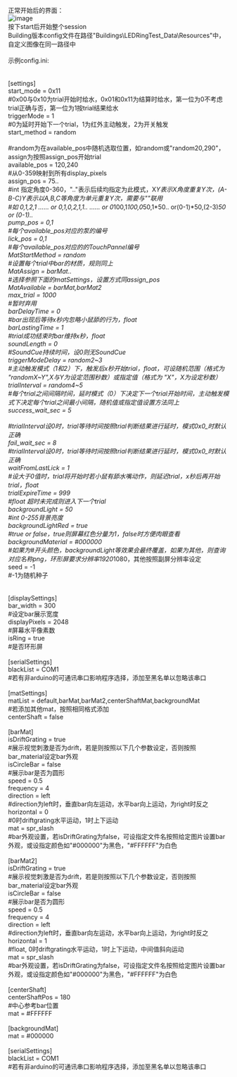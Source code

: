 正常开始后的界面：
<br>![image](https://github.com/user-attachments/assets/d8201130-3140-47db-8250-b2074e17fc6d)
<br>按下start后开始整个session
<br>Building版本config文件在路径"Buildings\LEDRingTest_Data\Resources"中，自定义图像在同一路径中
<br>
<br>示例config.ini:
<br>
<br>
<br>[settings]
<br>start_mode = 0x11
<br>#0x00与0x10为trial开始时给水，0x01和0x11为结算时给水，第一位为0不考虑trial正确与否，第一位为1按trial结果给水
<br>triggerMode = 1
<br>#0为延时开始下一个trial，1为红外主动触发，2为开关触发
<br>start_method = random         
<br>#random为在available_pos中随机选取位置，如random或"random20,290"，assign为按照assign_pos开始trial
<br>available_pos = 120,240
<br>#从0-359映射到所有display_pixels
<br>assign_pos = 75..
<br>#int 指定角度0-360，".."表示后续均指定为此模式，X*Y表示X角度重复Y次，(A-B-C)*Y表示以A,B,C等角度为单元重复Y次，需要与"*"联用
<br>#如 0,1,2,1 ...... or 0,1,0,2,1,1..  ...... or 0*100,1*100,0*50,1*50.. or(0-1)*50,(2-3)*50 or (0-1)..
<br>pump_pos = 0,1
<br>#每个available_pos对应的泵的编号
<br>lick_pos = 0,1
<br>#每个available_pos对应的的TouchPannel编号
<br>MatStartMethod = random
<br>#设置每个trial中bar的材质，规则同上
<br>MatAssign = barMat..
<br>#选择参照下面的matSettings，设置方式同assign_pos
<br>MatAvailable = barMat,barMat2
<br>max_trial = 1000
<br>#暂时弃用
<br>barDelayTime = 0
<br>#bar出现后等待x秒内忽略小鼠舔的行为，float
<br>barLastingTime = 1
<br>#trial成功结束时bar维持x秒，float
<br>soundLength = 0
<br>#SoundCue持续时间，设0则无SoundCue
<br>triggerModeDelay = random2\~3
<br>#主动触发模式（1和2）下，触发后x秒开始trial，float，可设随机范围（格式为 "randomX\~Y",X与Y为设定范围秒数）或指定值（格式为 "X"，X为设定秒数）
<br>trialInterval = random4\~5
<br>#每个trial之间间隔时间，延时模式（0）下决定下一个trial开始时间，主动触发模式下决定每个trial之间最小间隔，随机值或指定值设置方法同上
<br>success_wait_sec = 5  
<br>#trialInterval设0时，trial等待时间按照trial判断结果进行延时，模式0x0_时默认正确
<br>fail_wait_sec = 8
<br>#trialInterval设0时，trial等待时间按照trial判断结果进行延时，模式0x0_时默认正确
<br>waitFromLastLick = 1
<br>#设大于0值时，trial将开始时若小鼠有舔水嘴动作，则延迟trial，x秒后再开始trial，float
<br>trialExpireTime = 999
<br>#float 超时未完成则进入下一个trial
<br>backgroundLight = 50
<br>#int 0-255背景亮度
<br>backgroundLightRed = true
<br>#true or false，true则屏幕红色分量为1，false时方便肉眼查看
<br>backgroundMaterial = #000000
<br>#如果为#开头颜色，backgroundLight等效果会最终覆盖，如果为其他，则查询对应名称png，环形屏要求分辨率1920*1080，其他按照副屏分辨率设定
<br>seed = -1
<br>#-1为随机种子
<br>
<br>
<br>[displaySettings]
<br>bar_width = 300
<br>#设定bar展示宽度
<br>displayPixels = 2048
<br>#屏幕水平像素数
<br>isRing = true
<br>#是否环形屏
<br>
<br>[serialSettings]
<br>blackList = COM1
<br>#若有非arduino的可通讯串口影响程序选择，添加至黑名单以忽略该串口
<br>
<br>[matSettings]
<br>matList = default,barMat,barMat2,centerShaftMat,backgroundMat
<br>#若添加其他mat，按照相同格式添加
<br>centerShaft = false
<br>
<br>[barMat]
<br>isDriftGrating = true
<br>#展示视觉刺激是否为drift，若是则按照以下几个参数设定，否则按照bar_material设定bar外观
<br>isCircleBar = false
<br>#展示bar是否为圆形
<br>speed = 0.5
<br>frequency = 4
<br>direction = left
<br>#direction为left时，垂直bar向左运动，水平bar向上运动，为right时反之
<br>horizontal = 0
<br>#0时driftgrating水平运动，1时上下运动
<br>mat = spr_slash
<br>#bar外观设置，若isDriftGrating为false，可设指定文件名按照给定图片设置bar外观，或设指定颜色如"#000000"为黑色，"#FFFFFF"为白色
<br>
<br>[barMat2]
<br>isDriftGrating = true
<br>#展示视觉刺激是否为drift，若是则按照以下几个参数设定，否则按照bar_material设定bar外观
<br>isCircleBar = false
<br>#展示bar是否为圆形
<br>speed = 0.5
<br>frequency = 4
<br>direction = left
<br>#direction为left时，垂直bar向左运动，水平bar向上运动，为right时反之
<br>horizontal = 1
<br>#float, 0时driftgrating水平运动，1时上下运动，中间值斜向运动
<br>mat = spr_slash
<br>#bar外观设置，若isDriftGrating为false，可设指定文件名按照给定图片设置bar外观，或设指定颜色如"#000000"为黑色，"#FFFFFF"为白色
<br>
<br>[centerShaft]
<br>centerShaftPos = 180
<br>#中心参考bar位置
<br>mat = #FFFFFF
<br>
<br>[backgroundMat]
<br>mat = #000000
<br>
<br>[serialSettings]
<br>blackList = COM1
<br>#若有非arduino的可通讯串口影响程序选择，添加至黑名单以忽略该串口
